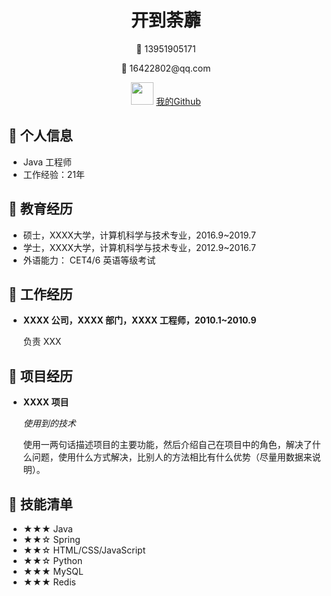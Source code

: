 <center>
     <h1>开到荼蘼</h1>
     <div>
         <p>      
           🌈  13951905171
         </p>
           <p>      
           💫   16422802@qq.com
         </p>
         <p>
           <img src="https://avatars.githubusercontent.com/u/8722818?v=4" width="36px">
             <a href="https://github.com/ssy-studio">我的Github</a>
         </p>
     </div>
 </center>
 

 ## 📙 个人信息 

 - Java 工程师
 - 工作经验：21年


## 📒 教育经历

- 硕士，XXXX大学，计算机科学与技术专业，2016.9~2019.7
- 学士，XXXX大学，计算机科学与技术专业，2012.9~2016.7
- 外语能力： CET4/6 英语等级考试

## 📗 工作经历

- **XXXX 公司，XXXX 部门，XXXX 工程师，2010.1~2010.9**

   负责 XXX

## 📘 项目经历

- **XXXX 项目**

  *使用到的技术*

  使用一两句话描述项目的主要功能，然后介绍自己在项目中的角色，解决了什么问题，使用什么方式解决，比别人的方法相比有什么优势（尽量用数据来说明）。

## 📕 技能清单

- ★★★ Java
- ★★☆ Spring
- ★★☆ HTML/CSS/JavaScript
- ★★☆ Python
- ★★★ MySQL
- ★★★ Redis
